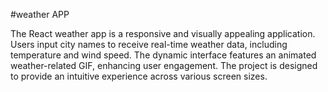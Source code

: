 #weather APP


The React weather app is a responsive and visually appealing application. Users input city names to receive real-time weather data, including temperature and wind speed. The dynamic interface features an animated weather-related GIF, enhancing user engagement. The project is designed to provide an intuitive experience across various screen sizes.
